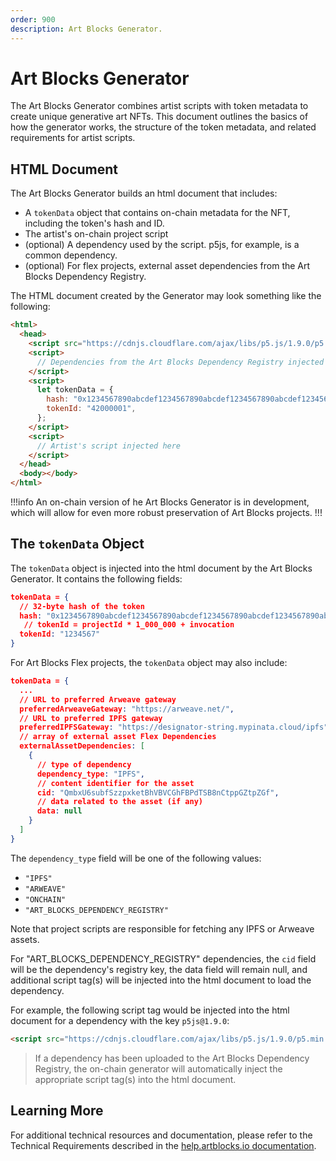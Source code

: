 ```yaml
---
order: 900
description: Art Blocks Generator.
---
```


# Art Blocks Generator

The Art Blocks Generator combines artist scripts with token metadata to create unique generative art NFTs. This document outlines the basics of how the generator works, the structure of the token metadata, and related requirements for artist scripts.

## HTML Document

The Art Blocks Generator builds an html document that includes:

- A `tokenData` object that contains on-chain metadata for the NFT, including the token's hash and ID.
- The artist's on-chain project script
- (optional) A dependency used by the script. p5js, for example, is a common dependency.
- (optional) For flex projects, external asset dependencies from the Art Blocks Dependency Registry.

The HTML document created by the Generator may look something like the following:

```html
<html>
  <head>
    <script src="https://cdnjs.cloudflare.com/ajax/libs/p5.js/1.9.0/p5.min.js"></script>
    <script>
      // Dependencies from the Art Blocks Dependency Registry injected here if populated in the Flex project
    </script>
    <script>
      let tokenData = {
        hash: "0x1234567890abcdef1234567890abcdef1234567890abcdef1234567890abcdef",
        tokenId: "42000001",
      };
    </script>
    <script>
      // Artist's script injected here
    </script>
  </head>
  <body></body>
</html>
```

!!!info
An on-chain version of he Art Blocks Generator is in development, which will allow for even more robust preservation of Art Blocks projects.
!!!

## The `tokenData` Object

The `tokenData` object is injected into the html document by the Art Blocks Generator. It contains the following fields:

```json
tokenData = {
  // 32-byte hash of the token
  hash: "0x1234567890abcdef1234567890abcdef1234567890abcdef1234567890abcdef",
   // tokenId = projectId * 1_000_000 + invocation
  tokenId: "1234567"
}
```

For Art Blocks Flex projects, the `tokenData` object may also include:

```json
tokenData = {
  ...
  // URL to preferred Arweave gateway
  preferredArweaveGateway: "https://arweave.net/",
  // URL to preferred IPFS gateway
  preferredIPFSGateway: "https://designator-string.mypinata.cloud/ipfs",
  // array of external asset Flex Dependencies
  externalAssetDependencies: [
    {
      // type of dependency
      dependency_type: "IPFS",
      // content identifier for the asset
      cid: "QmbxU6subfSzzpxketBhVBVCGhFBPdTSB8nCtppGZtpZGf",
      // data related to the asset (if any)
      data: null
    }
  ]
}
```

The `dependency_type` field will be one of the following values:

- `"IPFS"`
- `"ARWEAVE"`
- `"ONCHAIN"`
- `"ART_BLOCKS_DEPENDENCY_REGISTRY"`

Note that project scripts are responsible for fetching any IPFS or Arweave assets.

For "ART_BLOCKS_DEPENDENCY_REGISTRY" dependencies, the `cid` field will be the dependency's registry key, the data field will remain null, and additional script tag(s) will be injected into the html document to load the dependency.

For example, the following script tag would be injected into the html document for a dependency with the key `p5js@1.9.0`:

```html
<script src="https://cdnjs.cloudflare.com/ajax/libs/p5.js/1.9.0/p5.min.js"></script>
```

> If a dependency has been uploaded to the Art Blocks Dependency Registry, the on-chain generator will automatically inject the appropriate script tag(s) into the html document.

## Learning More

For additional technical resources and documentation, please refer to the Technical Requirements described in the [help.artblocks.io documentation](https://help.artblocks.io/Technical-Requirements-7f9a9aaf39ea4f20b2d5b948cf08d5aa).
